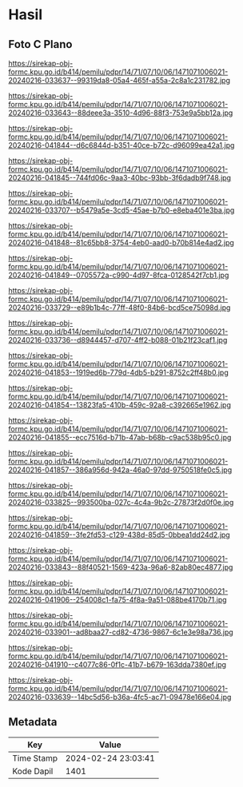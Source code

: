 # Hasil

## Foto C Plano

https://sirekap-obj-formc.kpu.go.id/b414/pemilu/pdpr/14/71/07/10/06/1471071006021-20240216-033637--99319da8-05a4-465f-a55a-2c8a1c231782.jpg

https://sirekap-obj-formc.kpu.go.id/b414/pemilu/pdpr/14/71/07/10/06/1471071006021-20240216-033643--88deee3a-3510-4d96-88f3-753e9a5bb12a.jpg

https://sirekap-obj-formc.kpu.go.id/b414/pemilu/pdpr/14/71/07/10/06/1471071006021-20240216-041844--d6c6844d-b351-40ce-b72c-d96099ea42a1.jpg

https://sirekap-obj-formc.kpu.go.id/b414/pemilu/pdpr/14/71/07/10/06/1471071006021-20240216-041845--744fd06c-9aa3-40bc-93bb-3f6dadb9f748.jpg

https://sirekap-obj-formc.kpu.go.id/b414/pemilu/pdpr/14/71/07/10/06/1471071006021-20240216-033707--b5479a5e-3cd5-45ae-b7b0-e8eba401e3ba.jpg

https://sirekap-obj-formc.kpu.go.id/b414/pemilu/pdpr/14/71/07/10/06/1471071006021-20240216-041848--81c65bb8-3754-4eb0-aad0-b70b814e4ad2.jpg

https://sirekap-obj-formc.kpu.go.id/b414/pemilu/pdpr/14/71/07/10/06/1471071006021-20240216-041849--0705572a-c990-4d97-8fca-0128542f7cb1.jpg

https://sirekap-obj-formc.kpu.go.id/b414/pemilu/pdpr/14/71/07/10/06/1471071006021-20240216-033729--e89b1b4c-77ff-48f0-84b6-bcd5ce75098d.jpg

https://sirekap-obj-formc.kpu.go.id/b414/pemilu/pdpr/14/71/07/10/06/1471071006021-20240216-033736--d8944457-d707-4ff2-b088-01b21f23caf1.jpg

https://sirekap-obj-formc.kpu.go.id/b414/pemilu/pdpr/14/71/07/10/06/1471071006021-20240216-041853--1919ed6b-779d-4db5-b291-8752c2ff48b0.jpg

https://sirekap-obj-formc.kpu.go.id/b414/pemilu/pdpr/14/71/07/10/06/1471071006021-20240216-041854--13823fa5-410b-459c-92a8-c392665e1962.jpg

https://sirekap-obj-formc.kpu.go.id/b414/pemilu/pdpr/14/71/07/10/06/1471071006021-20240216-041855--ecc7516d-b71b-47ab-b68b-c9ac538b95c0.jpg

https://sirekap-obj-formc.kpu.go.id/b414/pemilu/pdpr/14/71/07/10/06/1471071006021-20240216-041857--386a956d-942a-46a0-97dd-9750518fe0c5.jpg

https://sirekap-obj-formc.kpu.go.id/b414/pemilu/pdpr/14/71/07/10/06/1471071006021-20240216-033825--993500ba-027c-4c4a-9b2c-27873f2d0f0e.jpg

https://sirekap-obj-formc.kpu.go.id/b414/pemilu/pdpr/14/71/07/10/06/1471071006021-20240216-041859--3fe2fd53-c129-438d-85d5-0bbea1dd24d2.jpg

https://sirekap-obj-formc.kpu.go.id/b414/pemilu/pdpr/14/71/07/10/06/1471071006021-20240216-033843--88f40521-1569-423a-96a6-82ab80ec4877.jpg

https://sirekap-obj-formc.kpu.go.id/b414/pemilu/pdpr/14/71/07/10/06/1471071006021-20240216-041906--254008c1-fa75-4f8a-9a51-088be4170b71.jpg

https://sirekap-obj-formc.kpu.go.id/b414/pemilu/pdpr/14/71/07/10/06/1471071006021-20240216-033901--ad8baa27-cd82-4736-9867-6c1e3e98a736.jpg

https://sirekap-obj-formc.kpu.go.id/b414/pemilu/pdpr/14/71/07/10/06/1471071006021-20240216-041910--c4077c86-0f1c-41b7-b679-163dda7380ef.jpg

https://sirekap-obj-formc.kpu.go.id/b414/pemilu/pdpr/14/71/07/10/06/1471071006021-20240216-033639--14bc5d56-b36a-4fc5-ac71-09478e166e04.jpg


## Metadata

| Key        | Value               |
| ---------- | ------------------- |
| Time Stamp | 2024-02-24 23:03:41 |
| Kode Dapil | 1401                |




